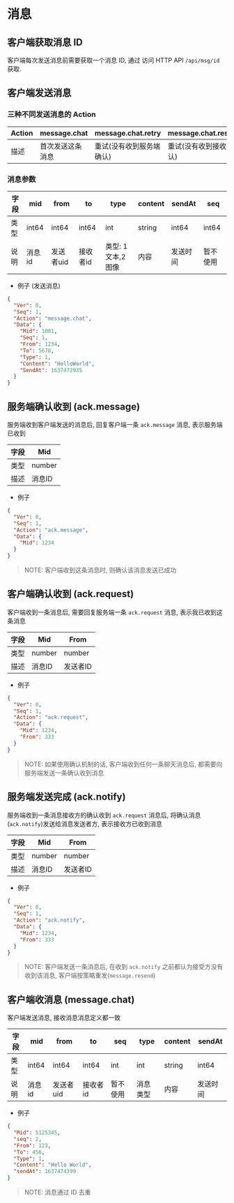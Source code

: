 # 消息

## 客户端获取消息 ID

客户端每次发送消息前需要获取一个消息 ID, 通过 访问 HTTP API `/api/msg/id` 获取.

## 客户端发送消息

### 三种不同发送消息的 Action


| Action | message.chat     | message.chat.retry       | message.chat.resend      |
| -------- | ------------------ | -------------------------- | -------------------------- |
| 描述   | 首次发送这条消息 | 重试(没有收到服务端确认) | 重试(没有收到接收方确认) |

### 消息参数


| 字段 | mid    | from      | to       | type              | content | sendAt   | seq      |
| ------ | -------- | ----------- | ---------- | ------------------- | --------- | ---------- | ---------- |
| 类型 | int64  | int64     | int64    | int               | string  | int64    | int64    |
| 说明 | 消息id | 发送者uid | 接收者id | 类型: 1文本,2图像 | 内容    | 发送时间 | 暂不使用 |

- 例子 (发送消息)

```json
{
  "Ver": 0,
  "Seq": 1,
  "Action": "message.chat",
  "Data": {
    "Mid": 1001,
    "Seq": 1,
    "From": 1234,
    "To": 5678,
    "Type": 1,
    "Content": "HelloWorld",
    "SendAt": 1637472935
  }
}
```

## 服务端确认收到 (ack.message)

服务端收到客户端发送的消息后, 回复客户端一条 `ack.message` 消息, 表示服务端已收到

| 字段 | Mid    |
| ------ | -------- |
| 类型 | number |
| 描述 | 消息ID |

- 例子

```json
{
  "Ver": 0,
  "Seq": 1,
  "Action": "ack.message",
  "Data": {
    "Mid": 1234
  }
}
```

> NOTE: 客户端收到这条消息时, 则确认该消息发送已成功

## 客户端确认收到 (ack.request)

客户端收到一条消息后, 需要回复服务端一条 `ack.request` 消息, 表示我已收到这条消息

| 字段 | Mid    | From     |
| ------ | -------- | ---------- |
| 类型 | number | number   |
| 描述 | 消息ID | 发送者ID |

- 例子

```json
{
  "Ver": 0,
  "Seq": 1,
  "Action": "ack.request",
  "Data": {
    "Mid": 1234,
    "From": 333
  }
}
```

> NOTE: 如果使用确认机制的话, 客户端收到任何一条聊天消息后, 都需要向服务端发送一条确认收到消息

## 服务端发送完成 (ack.notify)

服务端收到一条消息接收方的确认收到 `ack.request` 消息后, 将确认消息 (`ack.notify`)发送给消息发送者方, 表示接收方已收到消息

| 字段 | Mid    | From     |
| ------ | -------- | ---------- |
| 类型 | number | number   |
| 描述 | 消息ID | 发送者ID |

- 例子

```json
{
  "Ver": 0,
  "Seq": 1,
  "Action": "ack.notify",
  "Data": {
    "Mid": 1234,
    "From": 333
  }
}
```

> NOTE: 客户端发送一条消息后, 在收到 `ack.notify` 之前都认为接受方没有收到该消息, 客户端按策略重发(`message.resend`)

## 客户端收消息 (message.chat)

客户端发送消息, 接收消息消息定义都一致

| 字段 | mid    | from      | to       | seq     | type     | content | sendAt   |
| ------ | -------- | ----------- | ---------- | ----------- | ---------- | --------- | ---------- |
| 类型 | int64  | int64     | int64    | int       | int      | string  | int64    |
| 说明 | 消息id | 发送者uid | 接收者id | 暂不使用 | 消息类型 | 内容    | 发送时间 |

- 例子

```json
{
  "Mid": 5125345,
  "seq": 2,
  "From": 123,
  "To": 456,
  "Type": 1,
  "Content": "Hello World",
  "sendAt": 1637474399
}
```

> NOTE: 消息通过 ID 去重